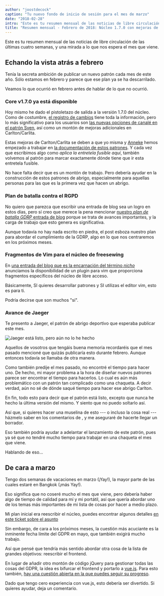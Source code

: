 ```yaml
---
author: "joostdecock"
caption: "Tu nuevo fondo de inicio de sesión para el mes de marzo"
date: "2018-02-28"
intro: "Este es tu resumen mensual de las noticias de libre circulación de las últimas cuatro semanas, y una mirada a lo que nos espera el mes que viene."
title: "Resumen mensual - Febrero de 2018: Núcleo 1.7.0 con mejoras de Sven, Carlton y Carlita. Más GDRP, vim y Jaeger"
---
```


Este es tu resumen mensual de las noticias de libre circulación de las últimas cuatro semanas, y una mirada a lo que nos espera el mes que viene.

## Echando la vista atrás a febrero

Tenía la secreta ambición de publicar un nuevo patrón cada mes de este año. Sólo estamos en febrero y parece que ese plan ya se ha descarrilado.

Veamos lo que ocurrió en febrero antes de hablar de lo que no ocurrió.

### Core v1.7.0 ya está disponible

Hoy mismo he dado el pistoletazo de salida a la versión 1.7.0 del núcleo. Como de costumbre, [el registro de cambios](https://github.com/freesewing/core/blob/develop/CHANGELOG.md#170) tiene toda la información, pero lo más significativo para los usuarios son [las nuevas opciones de canalé en el patrón Sven](/docs/patterns/sven/options#ribbing), así como un montón de mejoras adicionales en Carlton/Carlita.

Estas mejoras de Carlton/Carlita se deben a que yo misma y [Anneke](/showcase/maker/annekecaramin) hemos empezado a trabajar en [la documentación de estos patrones](/docs/patterns/carlton/). Y cada vez que escribimos algo como *aplica la entretela fusible aquí*, también volvemos al patrón para marcar exactamente dónde tiene que ir esta entretela fusible.

No hace falta decir que es un montón de trabajo. Pero debería ayudar en la construcción de estos patrones de abrigo, especialmente para aquellas personas para las que es la primera vez que hacen un abrigo.

### Plan de batalla contra el RGPD

No quiero que parezca que escribir una entrada de blog sea un logro en estos días, pero sí creo que merece la pena mencionar [nuestro *plan de batalla GDRP* entrada de blog](/blog/gdpr-plan) porque se trata de avances importantes, y la carga de trabajo que esto genera es significativa.

Aunque todavía no hay nada escrito en piedra, el post esboza nuestro plan para abordar el cumplimiento de la GDRP, algo en lo que nos centraremos en los próximos meses.


### Fragmentos de Vim para el núcleo de freesewing

En [una entrada del blog que es la encarnación del término *nicho*](/blog/core-vim-snippets) anunciamos la disponibilidad de un plugin para vim que proporciona fragmentos específicos del núcleo de libre acceso.

Básicamente, SI quieres desarrollar patrones y SI utilizas el editor vim, esto es para ti.

Podría decirse que son muchos "si".

### Avance de Jaeger

Te presento a Jaeger, el patrón de abrigo deportivo que esperaba publicar este mes.

![Jaeger está listo, pero aún no lo he hecho](jaeger.png")

Aquellos de vosotros que tengáis buena memoria recordaréis que el mes pasado mencioné que quizás publicaría esto durante febrero. Aunque entonces todavía se llamaba de otra manera.

Como también predije el mes pasado, no encontré el tiempo para hacer uno. De hecho, mi mayor problema a la hora de diseñar nuevos patrones parece ser encontrar el tiempo para hacerlos. Lo cual es aún más problemático con un patrón tan complicado como una chaqueta. A decir verdad, aún no sé de dónde saqué tiempo para hacer ese abrigo Carlton.

En fin, todo esto para decir que el patrón está listo, excepto que nunca he hecho la última versión del mismo. Y siento que no puedo soltarlo así.

Así que, si quieres hacer una muselina de esto --- o incluso la cosa real --- házmelo saber en los comentarios de , y me aseguraré de hacerte llegar un borrador.

Eso también podría ayudar a adelantar el lanzamiento de este patrón, pues ya sé que no tendré mucho tiempo para trabajar en una chaqueta el mes que viene.

Hablando de eso...

## De cara a marzo

Tengo dos semanas de vacaciones en marzo (¡Yay!), la mayor parte de las cuales estaré en Bangkok (¡más Yay!).

Eso significa que no coseré mucho el mes que viene, pero debería haber algo de tiempo de calidad para mí y mi portátil, así que quería abordar uno de los temas más importantes de mi lista de cosas por hacer a medio plazo.

Mi plan inicial era reescribir el núcleo, puedes encontrar algunos detalles [en este ticket sobre el asunto](https://github.com/freesewing/core/issues/236)

Sin embargo, de cara a los próximos meses, la cuestión más acuciante es la inminente fecha límite del GDPR en mayo, que también exigirá mucho trabajo.

Así que pensé que tendría más sentido abordar otra cosa de la lista de grandes objetivos: reescribir el frontend.

En lugar de añadir otro montón de código jQuery para gestionar todas las cosas del GDPR, la idea es bifurcar el frontend y portarlo a [vue.js](https://vuejs.org/). Para esto también, [hay una cuestión abierta en la que puedes seguir su progreso](https://github.com/freesewing/site/issues/311).

Dado que tengo cero experiencia con vue.js, esto debería ser divertido. Si quieres ayudar, deja un comentario.

